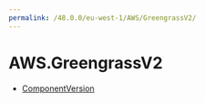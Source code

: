 ```yaml
---
permalink: /48.0.0/eu-west-1/AWS/GreengrassV2/
---
```


# AWS.GreengrassV2



* [ComponentVersion](ComponentVersion.md)